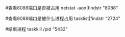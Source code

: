 #查看8088端口是否被占用
netstat -aon|findstr "8088"  

#查看8088端口是被什么进程占用
tasklist|findstr "2724"

#结束进程
taskkill /pid "5432"
